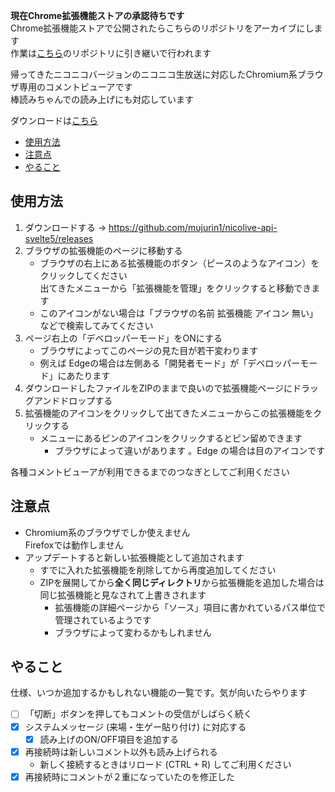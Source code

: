 **現在Chrome拡張機能ストアの承認待ちです**\
Chrome拡張機能ストアで公開されたらこちらのリポジトリをアーカイブにします\
作業は[こちら](https://github.com/mujurin1/nicolive-comeview-extension)のリポジトリに引き継いで行われます

帰ってきたニコニコバージョンのニコニコ生放送に対応したChromium系ブラウザ専用のコメントビューアです\
棒読みちゃんでの読み上げにも対応しています

ダウンロードは[こちら](https://github.com/mujurin1/nicolive-api-svelte5/releases)

* [使用方法](#使用方法)
* [注意点](#注意点)
* [やること](#やること)

## 使用方法
1. ダウンロードする → https://github.com/mujurin1/nicolive-api-svelte5/releases
3. ブラウザの拡張機能のページに移動する
   * ブラウザの右上にある拡張機能のボタン（ピースのようなアイコン）をクリックしてください\
     出てきたメニューから「拡張機能を管理」をクリックすると移動できます
   * このアイコンがない場合は「ブラウザの名前 拡張機能 アイコン 無い」などで検索してみてください
4. ページ右上の「デベロッパーモード」をONにする
   * ブラウザによってこのページの見た目が若干変わります
   * 例えば Edgeの場合は左側ある「開発者モード」が「デベロッパーモード」にあたります
6. ダウンロードしたファイルをZIPのままで良いので拡張機能ページにドラッグアンドドロップする
7. 拡張機能のアイコンをクリックして出てきたメニューからこの拡張機能をクリックする
   * メニューにあるピンのアイコンをクリックするとピン留めできます
     * ブラウザによって違いがあります 。Edge の場合は目のアイコンです

各種コメントビューアが利用できるまでのつなぎとしてご利用ください

## 注意点
* Chromium系のブラウザでしか使えません\
  Firefoxでは動作しません
* アップデートすると新しい拡張機能として追加されます
  * すでに入れた拡張機能を削除してから再度追加してください
  * ZIPを展開してから**全く同じディレクトリ**から拡張機能を追加した場合は同じ拡張機能と見なされて上書きされます
    * 拡張機能の詳細ページから「ソース」項目に書かれているパス単位で管理されているようです
    * ブラウザによって変わるかもしれません

## やること
仕様、いつか追加するかもしれない機能の一覧です。気が向いたらやります
* [ ] 「切断」ボタンを押してもコメントの受信がしばらく続く
* [x] システムメッセージ (来場・生ゲー貼り付け) に対応する
  * [x] 読み上げのON/OFF項目を追加する
* [x] 再接続時は新しいコメント以外も読み上げられる
  * 新しく接続するときはリロード (CTRL + R) してご利用ください
* [x] 再接続時にコメントが２重になっていたのを修正した

